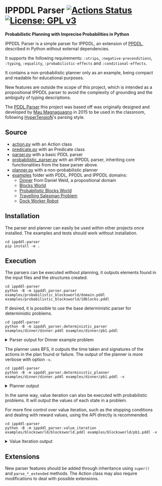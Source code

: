 # IPPDDL Parser [![Actions Status](https://github.com/AndreMoukarzel/ippddl-parser/workflows/build/badge.svg)](https://github.com/AndreMoukarzel/ippddl-parser/actions) [![License: GPL v3](https://img.shields.io/badge/License-GPLv3-blue.svg)](https://www.gnu.org/licenses/gpl-3.0)
**Probabilistic Planning with Imprecise Probabilities in Python**

IPPDDL Parser is a simple parser for IPPDDL, an extension of [PPDDL](https://en.wikipedia.org/wiki/Planning_Domain_Definition_Language#PPDDL), described in Python without external dependencies.

It supports the following requirements: ``:strips``, ``:negative-preconditions``, ``:typing``, ``:equality``, ``:probabilistic-effects`` and ``:conditional-effects``.

It contains a non-probabilistic planner only as an example, being compact and readable for educational purposes.

New features are outside the scope of this project, which is intended as a propositional IPPDDL parser to avoid the complexity of grounding and the ambiguity of typing descriptions.

The [PDDL Parser](https://github.com/pucrs-automated-planning/pddl-parser) this project was based off was originally designed and developed by [Mau Magnaguagno](https://github.com/Maumagnaguagno) in 2015 to be used in the classroom, following [HyperTensioN](https://github.com/Maumagnaguagno/HyperTensioN)'s parsing style.

## Source
- [action.py](ippddl_parser/action.py) with an Action class
- [predicate.py](ippddl_parser/predicate.py) with an Predicate class
- [parser.py](ippddl_parser/parser.py) with a basic PDDL parser
- [probabilistic_parser.py](ippddl_parser/probabilistic_parser.py) with an IPPDDL parser, inheriting core functionalities from the base parser above.
- [planner.py](ippddl_parser/planner.py) with a non-probabilistic planner
- [examples](examples/) folder with PDDL, PPDDL and IPPDDL domains:
  - [Dinner](examples/dinner) from Daniel Weld, a propositional domain
  - [Blocks World](examples/blocksworld)
  - [Probabilistic Blocks World](examples/probabilistic_blocksworld)
  - [Travelling Salesman Problem](examples/tsp)
  - [Dock Worker Robot](examples/dwr)

## Installation
The parser and planner can easily be used within other projects once installed.
The examples and tests should work without installation.

```Shell
cd ippddl-parser
pip install -e .
```

## Execution
The parsers can be executed without planning, it outputs elements found in the input files and the structures created.

```Shell
cd ippddl-parser
python -B -m ippddl_parser.parser examples/probabilistic_blocksworld/domain.pddl examples/probabilistic_blocksworld/10blocks.pddl
```

If desired, it is possible to use the base deterministic parser for deterministic problems.

```Shell
cd ippddl-parser
python -B -m ippddl_parser.deterministic_parser examples/dinner/dinner.pddl examples/dinner/pb1.pddl
```

<details><summary>Parser output for Dinner example problem</summary>

```Shell
----------------------------
['define',
 ['domain', 'dinner'],
 [':requirements', ':strips'],
 [':predicates', ['clean'], ['dinner'], ['quiet'], ['present'], ['garbage']],
 [':action', 'cook', ':precondition', ['clean'], ':effect', ['dinner']],     
 [':action', 'wrap', ':precondition', ['quiet'], ':effect', ['present']],    
 [':action',
  'carry',
  ':precondition',
  ['garbage'],
  ':effect',
  ['and', ['not', ['garbage']], ['not', ['clean']]]],
 [':action',
  'dolly',
  ':precondition',
  ['garbage'],
  ':effect',
  ['and', ['not', ['garbage']], ['not', ['quiet']]]]]
----------------------------
['define',
 ['problem', 'pb1'],
 [':domain', 'dinner'],
 [':init', ['garbage'], ['clean'], ['quiet']],
 [':goal', ['and', ['dinner'], ['present'], ['not', ['garbage']]]]]
----------------------------
Domain name: dinner
action: cook
  parameters: []
  positive_preconditions: [['clean']]
  negative_preconditions: []
  effects:
        1
          positive effects: [['dinner']]
          negative effects: []

action: wrap
  parameters: []
  positive_preconditions: [['quiet']]
  negative_preconditions: []
  effects:
        1
          positive effects: [['present']]
          negative effects: []

action: carry
  parameters: []
  positive_preconditions: [['garbage']]
  negative_preconditions: []
  effects:
        1
          positive effects: []
          negative effects: [['clean'], ['garbage']]

action: dolly
  parameters: []
  positive_preconditions: [['garbage']]
  negative_preconditions: []
  effects:
        1
          positive effects: []
          negative effects: [['quiet'], ['garbage']]

----------------------------
Problem name: pb1
Objects: {}
State: [['clean'], ['quiet'], ['garbage']]
Positive goals: [['present'], ['dinner']]
Negative goals: [['garbage']]
```
</details>

The planner uses BFS, it outputs the time taken and signatures of the actions in the plan found or failure.
The output of the planner is more verbose with option ``-v``.

```Shell
cd ippddl-parser
python -B -m ippddl_parser.deterministic_planner examples/dinner/dinner.pddl examples/dinner/pb1.pddl -v
```

<details><summary>Planner output</summary>

```Shell
Time: 0.00200009346008s
plan:
action: cook
  parameters: []
  positive_preconditions: [['clean']]
  negative_preconditions: []
  add_effects: [['dinner']]
  del_effects: []

action: wrap
  parameters: []
  positive_preconditions: [['quiet']]
  negative_preconditions: []
  add_effects: [['present']]
  del_effects: []

action: carry
  parameters: []
  positive_preconditions: [['garbage']]
  negative_preconditions: []
  add_effects: []
  del_effects: [['garbage'], ['clean']]
```
</details>


In the same way, value iteration can also be executed with probabilistic problems. It will output the values of each
state in a problem.

For more fine control over value iteration, such as the stopping conditions and dealing with reward values, using the
API directly is recommended.

```Shell
cd ippddl-parser
python -B -m ippddl_parser.value_iteration examples/blocksworld/blocksworld.pddl examples/blocksworld/pb1.pddl -v
```

<details><summary>Value Iteration output</summary>

```Shell
Time: 0.0009970664978027344s
frozenset({('holding', 'b'), ('equal', 'b', 'b'), ('clear', 'a'), ('equal', 'a', 'a'), ('ontable', 'a')}): 0.125
frozenset({('ontable', 'b'), ('equal', 'b', 'b'), ('clear', 'a'), ('equal', 'a', 'a'), ('clear', 'b'), ('ontable', 'a')}): 0.25
frozenset({('ontable', 'b'), ('equal', 'b', 'b'), ('clear', 'a'), ('on', 'a', 'b'), ('equal', 'a', 'a')}): 1.0
frozenset({('holding', 'a'), ('ontable', 'b'), ('equal', 'b', 'b'), ('equal', 'a', 'a'), ('clear', 'b')}): 0.5
frozenset({('holding', 'a'), ('equal', 'b', 'b'), ('equal', 'a', 'a'), ('holding', 'b')}): 0.25
frozenset({('equal', 'b', 'b'), ('on', 'b', 'a'), ('equal', 'a', 'a'), ('clear', 'b'), ('ontable', 'a')}): 0.0625
```
</details>

## Extensions
New parser features should be added through inheritance using ``super()`` and ``parse_*_extended`` methods.
The Action class may also require modifications to deal with possible extensions.